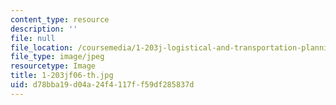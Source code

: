 ```yaml
---
content_type: resource
description: ''
file: null
file_location: /coursemedia/1-203j-logistical-and-transportation-planning-methods-fall-2006/d78bba19d04a24f4117ff59df285837d_1-203jf06-th.jpg
file_type: image/jpeg
resourcetype: Image
title: 1-203jf06-th.jpg
uid: d78bba19-d04a-24f4-117f-f59df285837d
---
```

